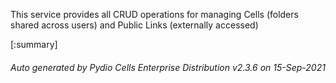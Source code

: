 






This service provides all CRUD operations for managing Cells (folders shared across users) and Public Links (externally accessed)

[:summary]

###### Auto generated by Pydio Cells Enterprise Distribution v2.3.6 on 15-Sep-2021
